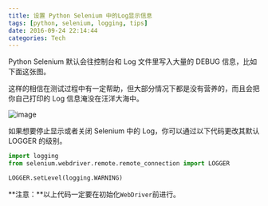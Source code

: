 ```yaml
---
title: 设置 Python Selenium 中的Log显示信息
tags: [python, selenium, logging, tips]
date: 2016-09-24 22:14:44
categories: Tech
---
```


Python Selenium 默认会往控制台和 Log 文件里写入大量的 DEBUG 信息，比如下面这张图。

<!-- more -->

这样的相信在测试过程中有一定帮助，但大部分情况下都是没有营养的，而且会把你自己打印的 Log 信息淹没在汪洋大海中。

![image](https://tobyqin.github.io/img/selenium-debug-logging.png)

如果想要停止显示或者关闭 Selenium 中的 Log，你可以通过以下代码更改其默认 LOGGER 的级别。

```python
import logging
from selenium.webdriver.remote.remote_connection import LOGGER

LOGGER.setLevel(logging.WARNING)
```

**注意：**以上代码一定要在初始化`WebDriver`前进行。
